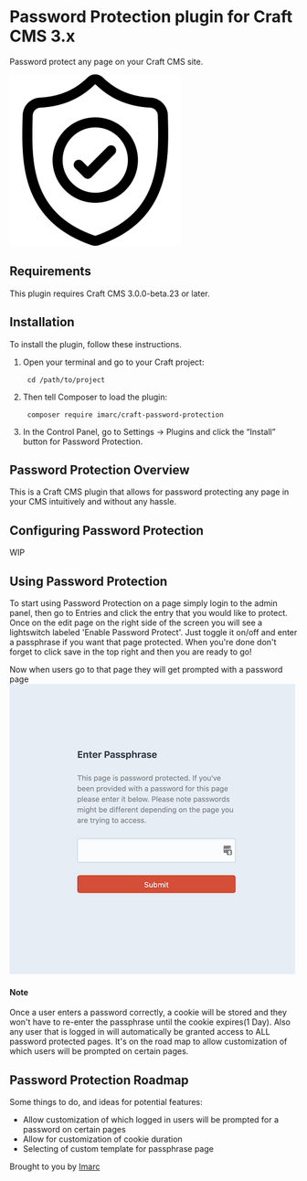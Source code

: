 # Password Protection plugin for Craft CMS 3.x

Password protect any page on your Craft CMS site.

![Screenshot](resources/img/plugin-logo.png)

## Requirements

This plugin requires Craft CMS 3.0.0-beta.23 or later.

## Installation

To install the plugin, follow these instructions.

1. Open your terminal and go to your Craft project:

        cd /path/to/project

2. Then tell Composer to load the plugin:

        composer require imarc/craft-password-protection

3. In the Control Panel, go to Settings → Plugins and click the “Install” button for Password Protection.

## Password Protection Overview

This is a Craft CMS plugin that allows for password protecting any page in your CMS intuitively and without any hassle.

## Configuring Password Protection

WIP

## Using Password Protection

To start using Password Protection on a page simply login to the admin panel, then go to Entries and click the entry that you would like to protect. Once on the edit page on the right side of the screen you will see a lightswitch labeled 'Enable Password Protect'. Just toggle it on/off and enter a passphrase if you want that page protected. When you're done don't forget to click save in the top right and then you are ready to go!

Now when users go to that page they will get prompted with a password page
![Screenshot](resources/img/protect-screen.png)

#### Note
Once a user enters a password correctly, a cookie will be stored and they won't have to re-enter the passphrase until the cookie expires(1 Day). Also any user that is logged in will automatically be granted access to ALL password protected pages. It's on the road map to allow customization of which users will be prompted on certain pages.

## Password Protection Roadmap

Some things to do, and ideas for potential features:

* Allow customization of which logged in users will be prompted for a password on certain pages
* Allow for customization of cookie duration
* Selecting of custom template for passphrase page

Brought to you by [Imarc](https://www.imarc.com/)
